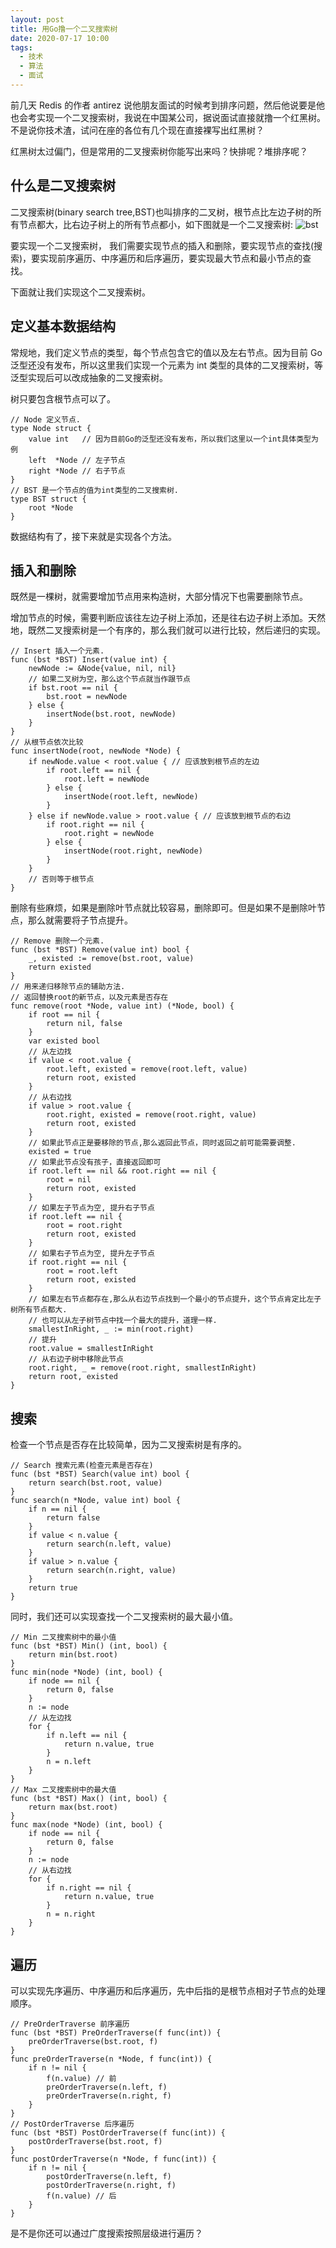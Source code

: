 ```yaml
---
layout: post
title: 用Go撸一个二叉搜索树
date: 2020-07-17 10:00
tags:
  - 技术
  - 算法
  - 面试
---
```


前几天 Redis 的作者 antirez 说他朋友面试的时候考到排序问题，然后他说要是他也会考实现一个二叉搜索树，我说在中国某公司，据说面试直接就撸一个红黑树。不是说你技术渣，试问在座的各位有几个现在直接裸写出红黑树？

红黑树太过偏门，但是常用的二叉搜索树你能写出来吗？快排呢？堆排序呢？

## 什么是二叉搜索树

二叉搜索树(binary search tree,BST)也叫排序的二叉树，根节点比左边子树的所有节点都大，比右边子树上的所有节点都小，如下图就是一个二叉搜索树:
![bst](/blog/assets/algorithm/bst.png)

要实现一个二叉搜索树， 我们需要实现节点的插入和删除，要实现节点的查找(搜索)，要实现前序遍历、中序遍历和后序遍历，要实现最大节点和最小节点的查找。

下面就让我们实现这个二叉搜索树。

## 定义基本数据结构

常规地，我们定义节点的类型，每个节点包含它的值以及左右节点。因为目前 Go 泛型还没有发布，所以这里我们实现一个元素为 int 类型的具体的二叉搜索树，等泛型实现后可以改成抽象的二叉搜索树。

树只要包含根节点可以了。

```golang
// Node 定义节点.
type Node struct {
	value int   // 因为目前Go的泛型还没有发布，所以我们这里以一个int具体类型为例
	left  *Node // 左子节点
	right *Node // 右子节点
}
// BST 是一个节点的值为int类型的二叉搜索树.
type BST struct {
	root *Node
}
```

数据结构有了，接下来就是实现各个方法。

## 插入和删除

既然是一棵树，就需要增加节点用来构造树，大部分情况下也需要删除节点。

增加节点的时候，需要判断应该往左边子树上添加，还是往右边子树上添加。天然地，既然二叉搜索树是一个有序的，那么我们就可以进行比较，然后递归的实现。

```golang
// Insert 插入一个元素.
func (bst *BST) Insert(value int) {
	newNode := &Node{value, nil, nil}
	// 如果二叉树为空，那么这个节点就当作跟节点
	if bst.root == nil {
		bst.root = newNode
	} else {
		insertNode(bst.root, newNode)
	}
}
// 从根节点依次比较
func insertNode(root, newNode *Node) {
	if newNode.value < root.value { // 应该放到根节点的左边
		if root.left == nil {
			root.left = newNode
		} else {
			insertNode(root.left, newNode)
		}
	} else if newNode.value > root.value { // 应该放到根节点的右边
		if root.right == nil {
			root.right = newNode
		} else {
			insertNode(root.right, newNode)
		}
	}
	// 否则等于根节点
}
```

删除有些麻烦，如果是删除叶节点就比较容易，删除即可。但是如果不是删除叶节点，那么就需要将子节点提升。

```golang
// Remove 删除一个元素.
func (bst *BST) Remove(value int) bool {
	_, existed := remove(bst.root, value)
	return existed
}
// 用来递归移除节点的辅助方法.
// 返回替换root的新节点，以及元素是否存在
func remove(root *Node, value int) (*Node, bool) {
	if root == nil {
		return nil, false
	}
	var existed bool
	// 从左边找
	if value < root.value {
		root.left, existed = remove(root.left, value)
		return root, existed
	}
	// 从右边找
	if value > root.value {
		root.right, existed = remove(root.right, value)
		return root, existed
	}
	// 如果此节点正是要移除的节点,那么返回此节点，同时返回之前可能需要调整.
	existed = true
	// 如果此节点没有孩子，直接返回即可
	if root.left == nil && root.right == nil {
		root = nil
		return root, existed
	}
	// 如果左子节点为空, 提升右子节点
	if root.left == nil {
		root = root.right
		return root, existed
	}
	// 如果右子节点为空, 提升左子节点
	if root.right == nil {
		root = root.left
		return root, existed
	}
	// 如果左右节点都存在,那么从右边节点找到一个最小的节点提升，这个节点肯定比左子树所有节点都大.
	// 也可以从左子树节点中找一个最大的提升，道理一样.
	smallestInRight, _ := min(root.right)
	// 提升
	root.value = smallestInRight
	// 从右边子树中移除此节点
	root.right, _ = remove(root.right, smallestInRight)
	return root, existed
}
```

## 搜索

检查一个节点是否存在比较简单，因为二叉搜索树是有序的。

```golang
// Search 搜索元素(检查元素是否存在)
func (bst *BST) Search(value int) bool {
	return search(bst.root, value)
}
func search(n *Node, value int) bool {
	if n == nil {
		return false
	}
	if value < n.value {
		return search(n.left, value)
	}
	if value > n.value {
		return search(n.right, value)
	}
	return true
}
```

同时，我们还可以实现查找一个二叉搜索树的最大最小值。

```golang
// Min 二叉搜索树中的最小值
func (bst *BST) Min() (int, bool) {
	return min(bst.root)
}
func min(node *Node) (int, bool) {
	if node == nil {
		return 0, false
	}
	n := node
	// 从左边找
	for {
		if n.left == nil {
			return n.value, true
		}
		n = n.left
	}
}
// Max 二叉搜索树中的最大值
func (bst *BST) Max() (int, bool) {
	return max(bst.root)
}
func max(node *Node) (int, bool) {
	if node == nil {
		return 0, false
	}
	n := node
	// 从右边找
	for {
		if n.right == nil {
			return n.value, true
		}
		n = n.right
	}
}
```

## 遍历

可以实现先序遍历、中序遍历和后序遍历，先中后指的是根节点相对子节点的处理顺序。

```golang
// PreOrderTraverse 前序遍历
func (bst *BST) PreOrderTraverse(f func(int)) {
	preOrderTraverse(bst.root, f)
}
func preOrderTraverse(n *Node, f func(int)) {
	if n != nil {
		f(n.value) // 前
		preOrderTraverse(n.left, f)
		preOrderTraverse(n.right, f)
	}
}
// PostOrderTraverse 后序遍历
func (bst *BST) PostOrderTraverse(f func(int)) {
	postOrderTraverse(bst.root, f)
}
func postOrderTraverse(n *Node, f func(int)) {
	if n != nil {
		postOrderTraverse(n.left, f)
		postOrderTraverse(n.right, f)
		f(n.value) // 后
	}
}
```

是不是你还可以通过广度搜索按照层级进行遍历？
